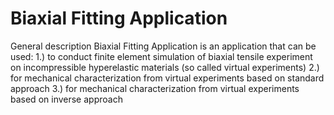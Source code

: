 # Biaxial Fitting Application

General description
Biaxial Fitting Application is an application that can be used:
  1.) to conduct finite element simulation of biaxial tensile experiment on incompressible hyperelastic materials (so called virtual experiments)
  2.) for mechanical characterization from virtual experiments based on standard approach
  3.) for mechanical characterization from virtual experiments based on inverse approach
